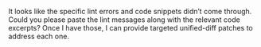 It looks like the specific lint errors and code snippets didn’t come through. Could you please paste the lint messages along with the relevant code excerpts? Once I have those, I can provide targeted unified-diff patches to address each one.